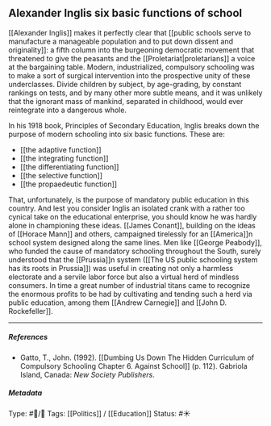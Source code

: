 ## Alexander Inglis six basic functions of school # 

[[Alexander Inglis]] makes it perfectly clear that [[public schools serve to manufacture a manageable population and to put down dissent and originality]]: a fifth column into the burgeoning democratic movement that threatened to give the peasants and the [[Proletariat|proletarians]] a voice at the bargaining table. Modern, industrialized, compulsory schooling was to make a sort of surgical intervention into the prospective unity of these underclasses. Divide children by subject, by age-grading, by constant rankings on tests, and by many other more subtle means, and it was unlikely that the ignorant mass of mankind, separated in childhood, would ever reintegrate into a dangerous whole.

In his 1918 book, Principles of Secondary Education, Inglis breaks down the purpose of modern schooling into six basic functions. These are:

- [[the adaptive function]]
- [[the integrating function]]
- [[the differentiating function]]
- [[the selective function]]
- [[the propaedeutic function]]

That, unfortunately, is the purpose of mandatory public education in this country. And lest you consider Inglis an isolated crank with a rather too cynical take on the educational enterprise, you should know he was hardly alone in championing these ideas. [[James Conant]], building on the ideas of [[Horace Mann]] and others, campaigned tirelessly for an [[America]]n school system designed along the same lines. Men like [[George Peabody]], who funded the cause of mandatory schooling throughout the South, surely understood that the [[Prussia]]n system ([[The US public schooling system has its roots in Prussia]]) was useful in creating not only a harmless electorate and a servile labor force but also a virtual herd of mindless consumers. In time a great number of industrial titans came to recognize the enormous profits to be had by cultivating and tending such a herd via public education, among them [[Andrew Carnegie]] and [[John D. Rockefeller]].

___

##### References

- Gatto, T., John. (1992). [[Dumbing Us Down The Hidden Curriculum of Compulsory Schooling Chapter 6. Against School]] (p. 112). Gabriola Island, Canada: _New Society Publishers_. 

##### Metadata

Type: #🔵/🔵 
Tags: [[Politics]] / [[Education]] 
Status: #☀️ 